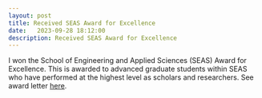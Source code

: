```yaml
---
layout: post
title: Received SEAS Award for Excellence
date:   2023-09-28 18:12:00
description: Received SEAS Award for Excellence 
---
```


I won the School of Engineering and Applied Sciences (SEAS) Award for Excellence. This is awarded to advanced graduate students within SEAS who have performed at the highest level as scholars and researchers. See award letter [here](https://shikhartuli.github.io/assets/pdf/SEAS_Award_for_Excellence.pdf).

